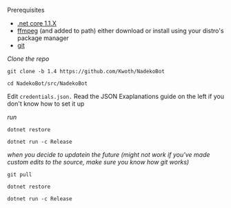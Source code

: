 Prerequisites
- [.net core 1.1.X][.netcore]
- [ffmpeg][ffmpeg] (and added to path) either download or install using your distro's package manager
- [git][git]

*Clone the repo*

`git clone -b 1.4 https://github.com/Kwoth/NadekoBot`

`cd NadekoBot/src/NadekoBot`


Edit `credentials.json.` Read the JSON Exaplanations guide on the left if you don't know how to set it up


*run*

`dotnet restore`

`dotnet run -c Release`

*when you decide to updatein the future (might not work if you've made custom edits to the source, make sure you know how git works)*

`git pull`

`dotnet restore`

`dotnet run -c Release`

[.netcore]: https://www.microsoft.com/net/download/core#/sdk
[ffmpeg]: http://ffmpeg.zeranoe.com/builds/
[git]: https://git-scm.com/downloads